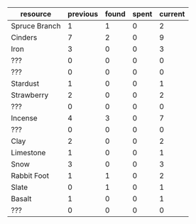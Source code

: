 | resource      | previous | found | spent | current |
| ------------- | -------- | ----- | ----- | ------- |
| Spruce Branch | 1        | 1     | 0     | 2       |
| Cinders       | 7        | 2     | 0     | 9       |
| Iron          | 3        | 0     | 0     | 3       |
| ???           | 0        | 0     | 0     | 0       |
| ???           | 0        | 0     | 0     | 0       |
| Stardust      | 1        | 0     | 0     | 1       |
| Strawberry    | 2        | 0     | 0     | 2       |
| ???           | 0        | 0     | 0     | 0       |
| Incense       | 4        | 3     | 0     | 7       |
| ???           | 0        | 0     | 0     | 0       |
| Clay          | 2        | 0     | 0     | 2       |
| Limestone     | 1        | 0     | 0     | 1       |
| Snow          | 3        | 0     | 0     | 3       |
| Rabbit Foot   | 1        | 1     | 0     | 2       |
| Slate         | 0        | 1     | 0     | 1       |
| Basalt        | 1        | 0     | 0     | 1       |
| ???           | 0        | 0     | 0     | 0       |